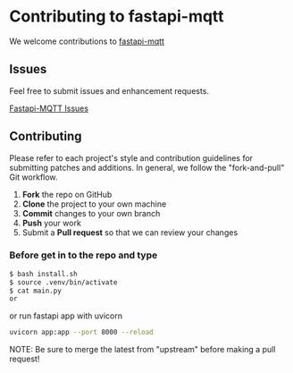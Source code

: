Contributing to fastapi-mqtt
=========================================

We welcome contributions to [fastapi-mqtt](https://github.com/sabuhish/fastapi-mqtt)

Issues
------

Feel free to submit issues and enhancement requests.

[Fastapi-MQTT Issues](https://github.com/sabuhish/fastapi-mqtt/issues)

Contributing
------------

Please refer to each project's style and contribution guidelines for submitting patches and additions. In general, we follow the "fork-and-pull" Git workflow.

 1. **Fork** the repo on GitHub
 2. **Clone** the project to your own machine
 3. **Commit** changes to your own branch
 4. **Push** your work 
 5. Submit a **Pull request** so that we can review your changes

<!-- FIXME: What does this title mean? I dont get it :P-->
### Before get in to the repo and type


```sh
$ bash install.sh   
$ source .venv/bin/activate
$ cat main.py
or

```
or run fastapi app with uvicorn

```sh
uvicorn app:app --port 8000 --reload

```



NOTE: Be sure to merge the latest from "upstream" before making a pull request!

